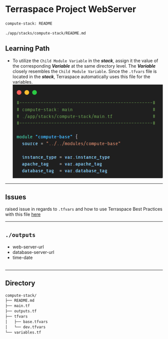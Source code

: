 # Terraspace Project WebServer
`compute-stack: README`

`./app/stacks/compute-stack/README.md`

## Learning Path
- To utilize the `Child Module Variable` in the ***stack***, assign it the value of the corresponding ***Variable*** at the same directory level. The ***Variable*** closely resembles the `Child Module Variable`. Since the `.tfvars` file is located in the ***stack***, Terraspace automatically uses this file for the variables.
![image of above comment](./../../../img/code-snap-compute-stack.png)

-----

## Issues

raised issue in regards to `.tfvars` and how to use Terraspace Best Practices with this file [here](https://github.com/miGenjutsu/terraspace-webserver/issues/12) 

----

## `./outputs`
- web-server-url
- database-server-url
- time-date
<br></br>
----
## Directory
```sh
compute-stack/
├── README.md
├── main.tf
├── outputs.tf
├── tfvars
│   ├── base.tfvars
│   └── dev.tfvars
└── variables.tf
```